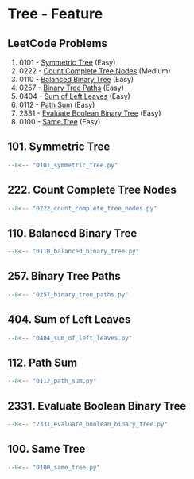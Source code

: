 # Tree - Feature

## LeetCode Problems

1. 0101 - [Symmetric Tree](https://leetcode.com/problems/symmetric-tree/) (Easy)
2. 0222 - [Count Complete Tree Nodes](https://leetcode.com/problems/count-complete-tree-nodes/) (Medium)
3. 0110 - [Balanced Binary Tree](https://leetcode.com/problems/balanced-binary-tree/) (Easy)
4. 0257 - [Binary Tree Paths](https://leetcode.com/problems/binary-tree-paths/) (Easy)
5. 0404 - [Sum of Left Leaves](https://leetcode.com/problems/sum-of-left-leaves/) (Easy)
6. 0112 - [Path Sum](https://leetcode.com/problems/path-sum/) (Easy)
7. 2331 - [Evaluate Boolean Binary Tree](https://leetcode.com/problems/evaluate-boolean-binary-tree/) (Easy)
8. 0100 - [Same Tree](https://leetcode.com/problems/same-tree/) (Easy)

## 101. Symmetric Tree

```python
--8<-- "0101_symmetric_tree.py"
```

## 222. Count Complete Tree Nodes

```python
--8<-- "0222_count_complete_tree_nodes.py"
```

## 110. Balanced Binary Tree

```python
--8<-- "0110_balanced_binary_tree.py"
```

## 257. Binary Tree Paths

```python
--8<-- "0257_binary_tree_paths.py"
```

## 404. Sum of Left Leaves

```python
--8<-- "0404_sum_of_left_leaves.py"
```

## 112. Path Sum

```python
--8<-- "0112_path_sum.py"
```

## 2331. Evaluate Boolean Binary Tree

```python
--8<-- "2331_evaluate_boolean_binary_tree.py"
```

## 100. Same Tree

```python
--8<-- "0100_same_tree.py"
```

